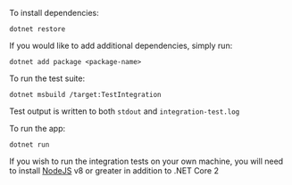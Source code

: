 To install dependencies:

    dotnet restore

If you would like to add additional dependencies, simply run:

    dotnet add package <package-name>

To run the test suite:

    dotnet msbuild /target:TestIntegration

Test output is written to both `stdout` and `integration-test.log`

To run the app:

    dotnet run

If you wish to run the integration tests on your own machine, you will need to
install [NodeJS][] v8 or greater in addition to .NET Core 2

[NodeJS]: https://nodejs.org/
